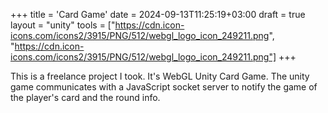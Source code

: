 +++
title = 'Card Game'
date = 2024-09-13T11:25:19+03:00
draft = true
layout = "unity"
tools = ["https://cdn.icon-icons.com/icons2/3915/PNG/512/webgl_logo_icon_249211.png", "https://cdn.icon-icons.com/icons2/3915/PNG/512/webgl_logo_icon_249211.png"]
+++

This is a freelance project I took. It's WebGL Unity Card Game.
The unity game communicates with a JavaScript socket server to notify the game of the player's card and the round info.
